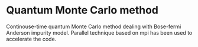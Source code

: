 # Quantum Monte Carlo method
Continouse-time quantum Monte Carlo method dealing with Bose-fermi Anderson impurity model. Parallel technique based on mpi has been used to accelerate the code.


